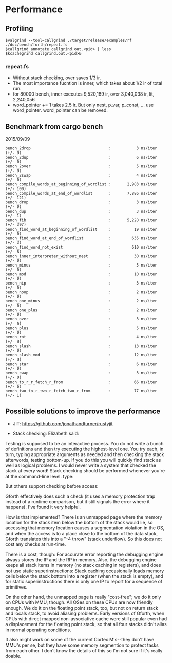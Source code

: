 # Performance

## Profiling

```
$valgrind --tool=callgrind ./target/release/examples/rf ./doc/bench/forth/repeat.fs
$callgrind_annotate callgrind.out.<pid> | less
$kcachegrind callgrind.out.<pid>&
```

### repeat.fs

* Without stack checking, over saves 1/3 ir.
* The most importance fucntion is inner, which takes about 1/2 ir of total run.
* for 80000 bench,  inner executes 9,520,189 ir, over 3,040,038 ir, lit, 2,240,056 
* word_pointer += 1 takes 2.5 ir. But only nest, p_var, p_const, ... use word_pointer. word_pointer can be removed.

## Benchmark from cargo bench

2015/09/09

```
bench_2drop                                  :           3 ns/iter (+/- 0)
bench_2dup                                   :           6 ns/iter (+/- 0)
bench_2over                                  :           5 ns/iter (+/- 0)
bench_2swap                                  :           4 ns/iter (+/- 0)
bench_compile_words_at_beginning_of_wordlist :       2,983 ns/iter (+/- 100)
bench_compile_words_at_end_of_wordlist       :       7,886 ns/iter (+/- 121)
bench_drop                                   :           3 ns/iter (+/- 0)
bench_dup                                    :           3 ns/iter (+/- 1)
bench_fib                                    :       5,228 ns/iter (+/- 397)
bench_find_word_at_beginning_of_wordlist     :          19 ns/iter (+/- 0)
bench_find_word_at_end_of_wordlist           :         635 ns/iter (+/- 3)
bench_find_word_not_exist                    :         610 ns/iter (+/- 8)
bench_inner_interpreter_without_nest         :          30 ns/iter (+/- 0)
bench_minus                                  :           5 ns/iter (+/- 0)
bench_mod                                    :          10 ns/iter (+/- 0)
bench_nip                                    :           3 ns/iter (+/- 0)
bench_noop                                   :           2 ns/iter (+/- 0)
bench_one_minus                              :           2 ns/iter (+/- 0)
bench_one_plus                               :           2 ns/iter (+/- 0)
bench_over                                   :           3 ns/iter (+/- 0)
bench_plus                                   :           5 ns/iter (+/- 0)
bench_rot                                    :           4 ns/iter (+/- 0)
bench_slash                                  :          13 ns/iter (+/- 0)
bench_slash_mod                              :          12 ns/iter (+/- 0)
bench_star                                   :           6 ns/iter (+/- 0)
bench_swap                                   :           3 ns/iter (+/- 0)
bench_to_r_r_fetch_r_from                    :          66 ns/iter (+/- 6)
bench_two_to_r_two_r_fetch_two_r_from        :          77 ns/iter (+/- 1)
```

## Possilble solutions to improve the performance

* JIT: https://github.com/jonathandturner/rustyjit

* Stack checking: Elizabeth said:

Testing is supposed to be an interactive process. You do not
write a bunch of definitions and then try executing the highest-level
one. You try each, in turn, typing appropriate arguments as needed and
then checking the stack afterwords, testing bottom-up. If you do this
you will quickly find stack as well as logical problems. I would never
write a system that checked the stack at every word! Stack checking
should be performed whenever you're at the command-line level.
type:

But others support checking before access:

Gforth effectively does such a check (it uses a memory protection trap
instead of a runtime comparison, but it still signals the error where it
happens).  I've found it very helpful. 

How is that implemented?  There is an unmapped page where the memory
location for the stack item below the bottom of the stack would lie,
so accessing that memory location causes a segmentation violation in
the OS, and when the access is to a place close to the bottom of the
data stack, Gforth translates this into a "-4 throw" (stack
underflow).  So this does not cost any checks at run-time.

There is a cost, though: For accurate error reporting the debugging
engine always stores the IP and the RP in memory.  Also, the debugging
engine keeps all stack items in memory (no stack caching in
registers), and does not use static superinstructions: Stack caching
occasionally loads memory cells below the stack bottom into a register
(when the stack is empty), and for static superinstructions there is
only one IP to report for a sequence of primitives. 


On the other hand, the unmapped page is really "cost-free"; we do it only on
CPUs with MMU, though.  All OSes on these CPUs are now friendly enough.  We
do it on the floating point stack, too, but not on return stack and locals
stack, to avoid aliasing problems.  Early versions of Gforth, when CPUs with
direct mapped non-associative cache were still popular even had a
displacement for the floating point stack, so that all four stacks didn't
alias in normal operating conditions. 

It also might work on some of the current Cortex M's--they don't have
MMU's per se, but they have some memory segmention to protect tasks from
each other.  I don't know the details of this so I'm not sure if it's
really doable. 
